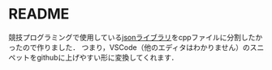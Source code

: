 # README

競技プログラミングで使用している[jsonライブラリ](https://github.com/xryuseix/algorithm_library)をcppファイルに分割したかったので作りました．
つまり，VSCode（他のエディタはわかりません）のスニペットをgithubに上げやすい形に変換してくれます．
